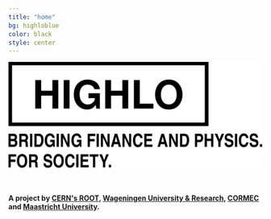 ```yaml
---
title: "home"
bg: highloblue
color: black
style: center
---
```


<img src = "img/highlo_logo.svg" width=600px alt="Project HighLO"/>
<br/>
<br/>
<br/>

__A project by [CERN's ROOT](https://root.cern/), [Wageningen University & Research](https://www.wur.nl/en.htm), [CORMEC](http://cormec.eu/) and [Maastricht University](https://www.maastrichtuniversity.nl/).__
